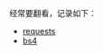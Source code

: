 经常要翻看，记录如下：
* [requests](http://cn.python-requests.org/zh_CN/latest/)
* [bs4](https://www.crummy.com/software/BeautifulSoup/bs4/doc.zh/)

